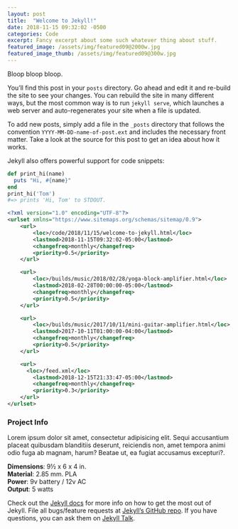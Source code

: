 ```yaml
---
layout: post
title:  "Welcome to Jekyll!"
date: 2018-11-15 09:32:02 -0500
categories: Code
excerpt: Fancy excerpt about some such whatever thing about stuff.
featured_image: /assets/img/featured09@2000w.jpg
featured_image_thumb: /assets/img/featured09@300w.jpg
---
```


<div class="row">
<div class="col-lg-8" markdown="1">
Bloop bloop bloop.

You’ll find this post in your <code>posts</code> directory. Go ahead and edit it and re-build the site to see your changes. You can rebuild the site in many different ways, but the most common way is to run <code>jekyll serve</code>, which launches a web server and auto-regenerates your site when a file is updated.

To add new posts, simply add a file in the `_posts` directory that follows the convention `YYYY-MM-DD-name-of-post.ext` and includes the necessary front matter. Take a look at the source for this post to get an idea about how it works.

Jekyll also offers powerful support for code snippets:

```ruby
def print_hi(name)
  puts "Hi, #{name}"
end
print_hi('Tom')
#=> prints 'Hi, Tom' to STDOUT.
```


```xml
<?xml version="1.0" encoding="UTF-8"?>
<urlset xmlns="https://www.sitemaps.org/schemas/sitemap/0.9">
	<url>
		<loc>/code/2018/11/15/welcome-to-jekyll.html</loc>
		<lastmod>2018-11-15T09:32:02-05:00</lastmod>
		<changefreq>monthly</changefreq>
		<priority>0.5</priority>
	</url>

	<url>
		<loc>/builds/music/2018/02/28/yoga-block-amplifier.html</loc>
		<lastmod>2018-02-28T00:00:00-05:00</lastmod>
		<changefreq>monthly</changefreq>
		<priority>0.5</priority>
	</url>

	<url>
		<loc>/builds/music/2017/10/11/mini-guitar-amplifier.html</loc>
		<lastmod>2017-10-11T01:00:00-04:00</lastmod>
		<changefreq>monthly</changefreq>
		<priority>0.5</priority>
	</url>

    <url>
      <loc>/feed.xml</loc>
        <lastmod>2018-12-15T21:33:47-05:00</lastmod>
        <changefreq>monthly</changefreq>
        <priority>0.3</priority>
    </url>
</urlset>
```


</div>
<div class="col-lg-4">
	<div class="sidebar-block" markdown="1">

  <h3>Project Info</h3>
  <p>Lorem ipsum dolor sit amet, consectetur adipisicing elit. Sequi accusantium placeat quibusdam blanditiis deserunt, reiciendis non, amet tempora animi odio fuga ab magnam, harum? Beatae ut, ea fugiat accusamus excepturi?.</p>
  <p>
  <strong>Dimensions</strong>: 9&frac12; x 6 x 4 in. <br>
  <strong>Material</strong>: 2.85 mm. PLA <br>
  <strong>Power</strong>: 9v battery / 12v AC<br>
  <strong>Output</strong>: 5 watts
  </p>
  
Check out the [Jekyll docs][jekyll-docs] for more info on how to get the most out of Jekyll. File all bugs/feature requests at [Jekyll’s GitHub repo][jekyll-gh]. If you have questions, you can ask them on [Jekyll Talk][jekyll-talk].

[jekyll-docs]: https://jekyllrb.com/docs/home
[jekyll-gh]:   https://github.com/jekyll/jekyll
[jekyll-talk]: https://talk.jekyllrb.com/
</div>
</div>
</div>


